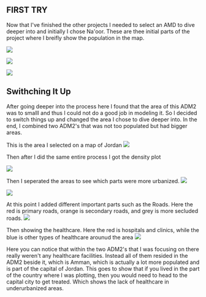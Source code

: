 ## FIRST TRY
Now that I've finished the other projects I needed to select an AMD to dive deeper into and initially I chose Na'oor. These are thee initial parts of the project where I breifly show the population in the map.

![](firsttry(1).PNG)

![](firsttry(2).PNG)

![](firsttry(3).PNG)

## Swithching It Up
After going deeper into the process here I found that the area of this ADM2 was to smalll and thus I could not do a good job in modeling it. So I decided to switch things up and changed the area I chose to dive deeper into. In the end, I combined two ADM2's that was not too populated but had bigger areas. 

This is the area I selected on a map of Jordan 
![](6(1).PNG)

Then after I did the same entire process I got the density plot

![](6(2).PNG)

Then I seperated the areas to see which parts were more urbanized. 
![](6(3).PNG)

![](6(3).PNG)

At this point I added different important parts such as the Roads. Here the red is primary roads, orange is secondary roads, and grey is more secluded roads.
![](6(5).PNG)

Then showing the healthcare. Here the red is hospitals and clinics, while the blue is other types of healthcare arounud the area
![](6(6).PNG)

Here you can notice that within the two ADM2's that I was focusing on there really weren't any healthcare facilities. Instead all of them resided in the ADM2 beside it, which is Amman, which is actually a lot more populated and is part of the capital of Jordan. This goes to show that if you lived in the part of the country where I was plotting, then you would need to head to the capital city to get treated. Which shows the lack of healthcare in underurbanized areas.  


